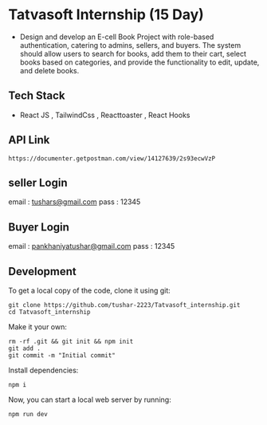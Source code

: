 # Tatvasoft Internship (15 Day)

* Design and develop an E-cell Book Project with role-based authentication, catering to admins, sellers, and buyers. The system should allow users to search for books, add them to their cart, select books based on categories, and provide the functionality to edit, update, and delete books.

## Tech Stack 
* React JS , TailwindCss , Reacttoaster , React Hooks

## API Link
```
https://documenter.getpostman.com/view/14127639/2s93ecwVzP
```

## seller Login

email : tushars@gmail.com
pass : 12345

## Buyer Login

email : pankhaniyatushar@gmail.com
pass : 12345

## Development

To get a local copy of the code, clone it using git:

```
git clone https://github.com/tushar-2223/Tatvasoft_internship.git
cd Tatvasoft_internship
```

Make it your own:

```
rm -rf .git && git init && npm init
git add .
git commit -m "Initial commit"
```

Install dependencies:

```
npm i
```

Now, you can start a local web server by running:

```
npm run dev
```
